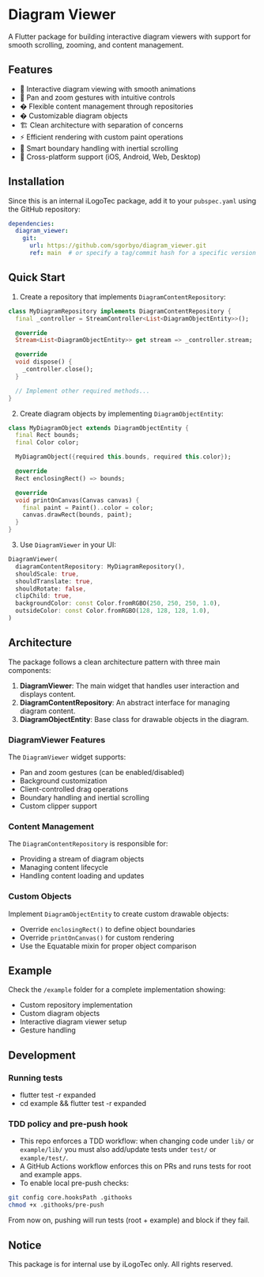 # Diagram Viewer

A Flutter package for building interactive diagram viewers with support for smooth scrolling, zooming, and content management.

## Features

- 🎯 Interactive diagram viewing with smooth animations
- 🔄 Pan and zoom gestures with intuitive controls
- � Flexible content management through repositories
- � Customizable diagram objects
- 🏗️ Clean architecture with separation of concerns
- ⚡ Efficient rendering with custom paint operations
- 🔲 Smart boundary handling with inertial scrolling
- 📱 Cross-platform support (iOS, Android, Web, Desktop)

## Installation

Since this is an internal iLogoTec package, add it to your `pubspec.yaml` using the GitHub repository:

```yaml
dependencies:
  diagram_viewer:
    git:
      url: https://github.com/sgorbyo/diagram_viewer.git
      ref: main  # or specify a tag/commit hash for a specific version
```

## Quick Start

1. Create a repository that implements `DiagramContentRepository`:

```dart
class MyDiagramRepository implements DiagramContentRepository {
  final _controller = StreamController<List<DiagramObjectEntity>>();

  @override
  Stream<List<DiagramObjectEntity>> get stream => _controller.stream;

  @override
  void dispose() {
    _controller.close();
  }

  // Implement other required methods...
}
```

2. Create diagram objects by implementing `DiagramObjectEntity`:

```dart
class MyDiagramObject extends DiagramObjectEntity {
  final Rect bounds;
  final Color color;

  MyDiagramObject({required this.bounds, required this.color});

  @override
  Rect enclosingRect() => bounds;

  @override
  void printOnCanvas(Canvas canvas) {
    final paint = Paint()..color = color;
    canvas.drawRect(bounds, paint);
  }
}
```

3. Use `DiagramViewer` in your UI:

```dart
DiagramViewer(
  diagramContentRepository: MyDiagramRepository(),
  shouldScale: true,
  shouldTranslate: true,
  shouldRotate: false,
  clipChild: true,
  backgroundColor: const Color.fromRGBO(250, 250, 250, 1.0),
  outsideColor: const Color.fromRGBO(128, 128, 128, 1.0),
)
```

## Architecture

The package follows a clean architecture pattern with three main components:

1. **DiagramViewer**: The main widget that handles user interaction and displays content.
2. **DiagramContentRepository**: An abstract interface for managing diagram content.
3. **DiagramObjectEntity**: Base class for drawable objects in the diagram.

### DiagramViewer Features

The `DiagramViewer` widget supports:

- Pan and zoom gestures (can be enabled/disabled)
- Background customization
- Client-controlled drag operations
- Boundary handling and inertial scrolling
- Custom clipper support

### Content Management

The `DiagramContentRepository` is responsible for:

- Providing a stream of diagram objects
- Managing content lifecycle
- Handling content loading and updates

### Custom Objects

Implement `DiagramObjectEntity` to create custom drawable objects:

- Override `enclosingRect()` to define object boundaries
- Override `printOnCanvas()` for custom rendering
- Use the Equatable mixin for proper object comparison

## Example

Check the `/example` folder for a complete implementation showing:

- Custom repository implementation
- Custom diagram objects
- Interactive diagram viewer setup
- Gesture handling

## Development

### Running tests

- flutter test -r expanded
- cd example && flutter test -r expanded

### TDD policy and pre-push hook

- This repo enforces a TDD workflow: when changing code under `lib/` or `example/lib/` you must also add/update tests under `test/` or `example/test/`.
- A GitHub Actions workflow enforces this on PRs and runs tests for root and example apps.
- To enable local pre-push checks:

```bash
git config core.hooksPath .githooks
chmod +x .githooks/pre-push
```

From now on, pushing will run tests (root + example) and block if they fail.

## Notice

This package is for internal use by iLogoTec only. All rights reserved.
